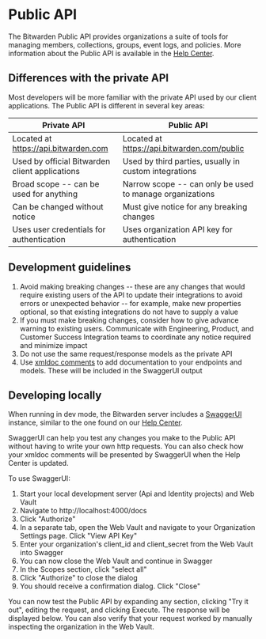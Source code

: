 # Public API

The Bitwarden Public API provides organizations a suite of tools for managing members, collections,
groups, event logs, and policies. More information about the Public API is available in the
[Help Center](https://bitwarden.com/help/public-api/).

## Differences with the private API

Most developers will be more familiar with the private API used by our client applications. The
Public API is different in several key areas:

<!-- prettier-ignore -->
| Private API | Public API |
| --- | --- |
| Located at https://api.bitwarden.com | Located at https://api.bitwarden.com/public |
| Used by official Bitwarden client applications | Used by third parties, usually in custom integrations |
| Broad scope -- can be used for anything | Narrow scope -- can only be used to manage organizations |
| Can be changed without notice | Must give notice for any breaking changes
| Uses user credentials for authentication | Uses organization API key for authentication |

## Development guidelines

1. Avoid making breaking changes -- these are any changes that would require existing users of the
   API to update their integrations to avoid errors or unexpected behavior -- for example, make new
   properties optional, so that existing integrations do not have to supply a value
2. If you must make breaking changes, consider how to give advance warning to existing users.
   Communicate with Engineering, Product, and Customer Success Integration teams to coordinate any
   notice required and minimize impact
3. Do not use the same request/response models as the private API
4. Use [xmldoc comments](https://learn.microsoft.com/en-us/dotnet/csharp/language-reference/xmldoc/)
   to add documentation to your endpoints and models. These will be included in the SwaggerUI output

## Developing locally

When running in dev mode, the Bitwarden server includes a
[SwaggerUI](https://swagger.io/tools/swagger-ui/) instance, similar to the one found on our
[Help Center](https://bitwarden.com/help/api/).

SwaggerUI can help you test any changes you make to the Public API without having to write your own
http requests. You can also check how your xmldoc comments will be presented by SwaggerUI when the
Help Center is updated.

To use SwaggerUI:

1. Start your local development server (Api and Identity projects) and Web Vault
2. Navigate to http://localhost:4000/docs
3. Click "Authorize"
4. In a separate tab, open the Web Vault and navigate to your Organization Settings page. Click
   "View API Key"
5. Enter your organization's client_id and client_secret from the Web Vault into Swagger
6. You can now close the Web Vault and continue in Swagger
7. In the Scopes section, click "select all"
8. Click "Authorize" to close the dialog
9. You should receive a confirmation dialog. Click "Close"

You can now test the Public API by expanding any section, clicking "Try it out", editing the
request, and clicking Execute. The response will be displayed below. You can also verify that your
request worked by manually inspecting the organization in the Web Vault.
